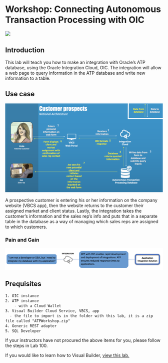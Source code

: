 
# Workshop: Connecting Autonomous Transaction Processing with OIC

![](screenshots/general/2.png)

## Introduction

This lab will teach you how to make an integration with Oracle’s ATP database, using the Oracle Integration Cloud, OIC. The integration will allow a web page to query information in the ATP database and write new information to a table.

## Use case 

![](screenshots/general/3.png)

A prospective customer is entering his or her information on the company website (VBCS app), then the website returns to the customer their assigned market and client status. Lastly, the integration takes the customer’s information and the sales rep’s info and puts that in a separate table in the database as a way of managing which sales reps are assigned to which customers. 

### Pain and Gain

![](screenshots/general/77.png)

## Prequisites
	1. OIC instance 
	2. ATP instance
		- with a Cloud Wallet
	3. Visual Builder Cloud Service, VBCS, app 
      - the file to import is in the folder with this lab, it is a zip file called "ATPWorkshop.zip"
	4. Generic REST adapter
	5. SQL Developer

If your instructors have not procured the above items for you, please follow the steps in Lab 100. 

If you would like to learn how to Visual Builder, [view this lab.](https://dppham1.github.io/WorkshopTemplate/workshops/workshop-template/index.html?page=LabGuide100.md)








